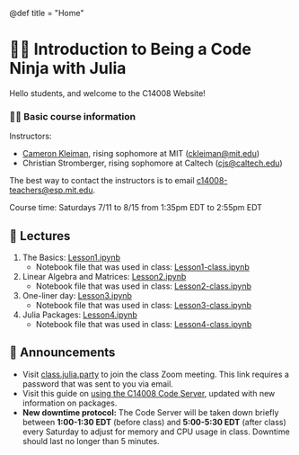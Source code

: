 @def title = "Home"

# 👩‍💻 Introduction to Being a Code Ninja with Julia
Hello students, and welcome to the C14008 Website!
### 🙋‍♂️ Basic course information
Instructors:
- [Cameron Kleiman](https://camk.co), rising sophomore at MIT ([ckleiman@mit.edu](mailto:ckleiman@mit.edu))
- Christian Stromberger, rising sophomore at Caltech ([cjs@caltech.edu](mailto:cjs@caltech.edu))

The best way to contact the instructors is to email [c14008-teachers@esp.mit.edu](mailto:c14008-teachers@esp.mit.edu).

Course time: Saturdays 7/11 to 8/15 from 1:35pm EDT to 2:55pm EDT

## 📔 Lectures

1. The Basics: [Lesson1.ipynb](/assets/notebooks/Lesson1.ipynb)
   - Notebook file that was used in class: [Lesson1-class.ipynb](/assets/notebooks/Lesson1-class.ipynb)
2. Linear Algebra and Matrices: [Lesson2.ipynb](/assets/notebooks/Lesson2.ipynb)
   - Notebook file that was used in class: [Lesson2-class.ipynb](/assets/notebooks/Lesson2-class.ipynb)
3. One-liner day: [Lesson3.ipynb](/assets/notebooks/Lesson3.ipynb)
   - Notebook file that was used in class: [Lesson3-class.ipynb](/assets/notebooks/Lesson3-class.ipynb)
4. Julia Packages: [Lesson4.ipynb](/assets/notebooks/Lesson4.ipynb)
   - Notebook file that was used in class: [Lesson4-class.ipynb](/assets/notebooks/Lesson4-class.ipynb)
## 📣 Announcements
- Visit [class.julia.party](http://class.julia.party) to join the class Zoom meeting. This link requires a password that was sent to you via email.
- Visit this guide on [using the C14008 Code Server](/code-server), updated with new information on packages.
- **New downtime protocol:** The Code Server will be taken down briefly between **1:00-1:30 EDT** (before class) and **5:00-5:30 EDT** (after class) every Saturday to adjust for memory and CPU usage in class. Downtime should last no longer than 5 minutes.

